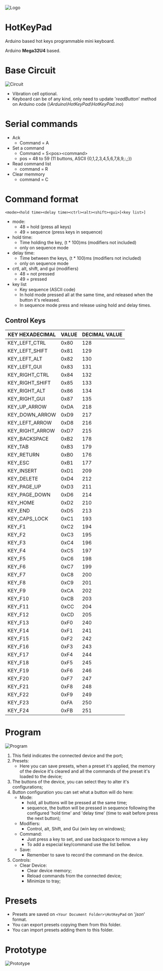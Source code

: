 ![Logo](./docs/icon.png)

# HotKeyPad

Arduino based hot keys programmable mini keyboard.

Arduino **Mega32U4** based.

# Base Circuit

![Circuit](./docs/BaseCircuit.png)

* Vibration cell optional.
* Keyboard can be of any kind, only need to update '*readButton*' method on Arduino code (*\Arduino\HotKeyPad\HotKeyPad.ino*)

# Serial commands
* Ack 
    - Command = A
* Set a command 
    - Command = S\<pos\>\<command\>
    - pos = 48 to 59 (11 buttons, ASCII {0,1,2,3,4,5,6,7,8,9,:,;})
* Read command list 
    - command = R
* Clear memmory 
    - command = C

# Command format

```
<mode><hold time><delay time><ctrl><alt><shift><gui>[<key list>]
```
* mode:
    * 48 = hold (press all keys)
    * 49 = sequence (press keys in sequence)
* hold time:
    * Time holding the key, (t * 100)ms (modifiers not included) 
    * only on sequence mode
* delay time:
    * Time between the keys, (t * 100)ms (modifiers not included) 
    * only on sequence mode
* crtl, alt, shift, and gui (modifiers)
    * 48 = not pressed
    * 49 = pressed
* key list
    * Key sequence (ASCII code)
    * In hold mode pressed all at the same time, and released when the button it's released.
    * In sequence mode press and release using hold and delay times.

## Control Keys

|KEY HEXADECIMAL|VALUE|DECIMAL VALUE|
|---------------|-----|-------------|
|KEY_LEFT_CTRL|0x80|128|
|KEY_LEFT_SHIFT|0x81|129|
|KEY_LEFT_ALT|0x82|130|
|KEY_LEFT_GUI|0x83|131|
|KEY_RIGHT_CTRL|0x84|132|
|KEY_RIGHT_SHIFT|0x85|133|
|KEY_RIGHT_ALT|0x86|134|
|KEY_RIGHT_GUI|0x87|135|
|KEY_UP_ARROW|0xDA|218|
|KEY_DOWN_ARROW|0xD9|217|
|KEY_LEFT_ARROW|0xD8|216|
|KEY_RIGHT_ARROW|0xD7|215|
|KEY_BACKSPACE|0xB2|178|
|KEY_TAB|0xB3|179|
|KEY_RETURN|0xB0|176|
|KEY_ESC|0xB1|177|
|KEY_INSERT|0xD1|209|
|KEY_DELETE|0xD4|212|
|KEY_PAGE_UP|0xD3|211|
|KEY_PAGE_DOWN|0xD6|214|
|KEY_HOME|0xD2|210|
|KEY_END|0xD5|213|
|KEY_CAPS_LOCK|0xC1|193|
|KEY_F1|0xC2|194|
|KEY_F2|0xC3|195|
|KEY_F3|0xC4|196|
|KEY_F4|0xC5|197|
|KEY_F5|0xC6|198|
|KEY_F6|0xC7|199|
|KEY_F7|0xC8|200|
|KEY_F8|0xC9|201|
|KEY_F9|0xCA|202|
|KEY_F10|0xCB|203|
|KEY_F11|0xCC|204|
|KEY_F12|0xCD|205|
|KEY_F13|0xF0|240|
|KEY_F14|0xF1|241|
|KEY_F15|0xF2|242|
|KEY_F16|0xF3|243|
|KEY_F17|0xF4|244|
|KEY_F18|0xF5|245|
|KEY_F19|0xF6|246|
|KEY_F20|0xF7|247|
|KEY_F21|0xF8|248|
|KEY_F22|0xF9|249|
|KEY_F23|0xFA|250|
|KEY_F24|0xFB|251|

# Program

![Program](./docs/Program.png)

1. This field indicates the connected device and the port;
2. Presets:
    * Here you can save presets, when a preset it's applied, the memory of the device it's cleared and all the commands of the preset it's loaded to the device;
3. The buttons of the device, you can select they to alter it's configurations;
4. Button configuration you can set what a button will do here:
    * Mode:
        - hold, all buttons will be pressed at the same time;
        - sequence, the button will be pressed in sequence following the configured 'hold time' and 'delay time' (time to wait before press the next button);
    * Modifiers: 
        - Control, alt, Shift, and Gui (win key on windows);
    * Command:
        - Just press a key to set, and use backspace to remove a key
        - To add a especial key/command use the list bellow.
    * Save: 
        - Remember to save to record the command on the device.
5. Controls:
    * Clear Device:
        - Clear device memory;
        - Reload commands from the connected device;
        - Minimize to tray;

# Presets

* Presets are saved on `<Your Document Folder>\HotKeyPad` on '*json*' format.
* You can export presets copying them from this folder.
* You can import presets adding them to this folder.

# Prototype

![Prototype](./docs/prototype.jpg)